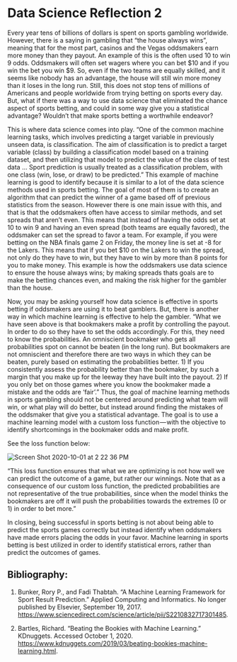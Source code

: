 # Data Science Reflection 2


Every year tens of billions of dollars is spent on sports gambling worldwide. However, there is a saying in gambling that “the house always wins”, meaning that for the most part, casinos and the Vegas oddsmakers earn more money than they payout. An example of this is the often used 10 to win 9 odds. Oddsmakers will often set wagers where you can bet $10 and if you win the bet you win $9. So, even if the two teams are equally skilled, and it seems like nobody has an advantage, the house will still win more money than it loses in the long run. Still, this does not stop tens of millions of Americans and people worldwide from trying betting on sports every day. But, what if there was a way to use data science that eliminated the chance aspect of sports betting, and could in some way give you a statistical advantage? Wouldn’t that make sports betting a worthwhile endeavor? 
  
 This is where data science comes into play. “One of the common machine learning tasks, which involves predicting a target variable in previously unseen data, is classification. The aim of classification is to predict a target variable (class) by building a classification model based on a training dataset, and then utilizing that model to predict the value of the class of test data ...  Sport prediction is usually treated as a classification problem, with one class (win, lose, or draw) to be predicted.” This example of machine learning is good to identify because it is similar to a lot of the data science methods used in sports betting. The goal of most of them is to create an algorithm that can predict the winner of a game based off of previous statistics from the season. However there is one main issue with this, and that is that the oddsmakers often have access to similar methods, and set spreads that aren’t even. This means that instead of having the odds set at 10 to win 9 and having an even spread (both teams are equally favored), the oddsmaker can set the spread to favor a team. For example, if you were betting on the NBA finals game 2 on Friday, the money line is set at -8 for the Lakers. This means that if you bet $10 on the Lakers to win the spread, not only do they have to win, but they have to win by more than 8 points for you to make money. This example is how the oddsmakers use data science to ensure the house always wins; by making spreads thats goals are to make the betting chances even, and making the risk higher for the gambler than the house. 
  
 Now, you may be asking yourself how data science is effective in sports betting if oddsmakers are using it to beat gamblers. But, there is another way in which machine learning is effective to help the gambler. “What we have seen above is that bookmakers make a profit by controlling the payout. In order to do so they have to set the odds accordingly. For this, they need to know the probabilities. An omniscient bookmaker who gets all probabilities spot on cannot be beaten (in the long run). But bookmakers are not omniscient and therefore there are two ways in which they can be beaten, purely based on estimating the probabilities better. 1) If you consistently assess the probability better than the bookmaker, by such a margin that you make up for the leeway they have built into the payout. 2) If you only bet on those games where you know the bookmaker made a mistake and the odds are ‘fair’.” Thus, the goal of machine learning methods in sports gambling should not be centered around predicting what team will win, or what play will do better, but instead around finding the mistakes of the oddsmaker that give you a statistical advantage. The goal is to use a machine learning model with a custom loss function — with the objective to identify shortcomings in the bookmaker odds and make profit. 

See the loss function below:

![Screen Shot 2020-10-01 at 2 22 36 PM](https://user-images.githubusercontent.com/60228369/94859521-a8995980-0402-11eb-887a-aa1a05233b0e.png)


“This loss function ensures that what we are optimizing is not how well we can predict the outcome of a game, but rather our winnings. Note that as a consequence of our custom loss function, the predicted probabilities are not representative of the true probabilities, since when the model thinks the bookmakers are off it will push the probabilities towards the extremes (0 or 1)
in order to bet more.”

In closing, being successful in sports betting is not about being able to predict the sports games correctly but instead identify when oddsmakers have made errors placing the odds in your favor. Machine learning in sports betting is best utilized in order to identify statistical errors, rather than predict the outcomes of games. 


## Bibliography:
1) Bunker, Rory P., and Fadi Thabtah. “A Machine Learning Framework for Sport Result Prediction.” Applied Computing and Informatics. No longer published by Elsevier, September 19, 2017. https://www.sciencedirect.com/science/article/pii/S2210832717301485. 

2) Bartles, Richard. “Beating the Bookies with Machine Learning.” KDnuggets. Accessed October 1, 2020. https://www.kdnuggets.com/2019/03/beating-bookies-machine-learning.html.



